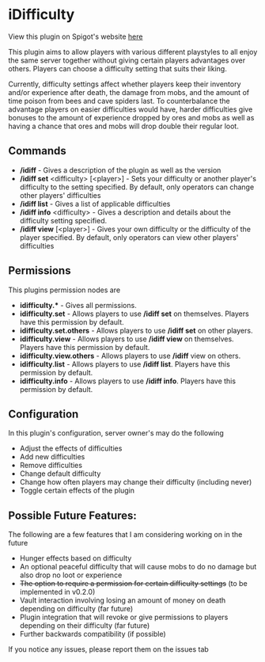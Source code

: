 # iDifficulty

View this plugin on Spigot's website [here](https://www.spigotmc.org/resources/idifficulty.95730/)

This plugin aims to allow players with various different playstyles to all enjoy the same server together without giving certain players advantages over others. Players can choose a difficulty setting that suits their liking.

Currently, difficulty settings affect whether players keep their inventory and/or experience after death, the damage from mobs, and the amount of time poison from bees and cave spiders last. To counterbalance the advantage players on easier difficulties would have, harder difficulties give bonuses to the amount of experience dropped by ores and mobs as well as having a chance that ores and mobs will drop double their regular loot.

## Commands
- __/idiff__ - Gives a description of the plugin as well as the version
- __/idiff set__ \<difficulty\> [\<player\>] - Sets your difficulty or another player's difficulty to the setting specified. By default, only operators can change other players' difficulties
- __/idiff list__ - Gives a list of applicable difficulties
- __/idiff info__ \<difficulty\> - Gives a description and details about the difficulty setting specified.
- __/idiff view__ [\<player\>] - Gives your own difficulty or the difficulty of the player specified. By default, only operators can view other players' difficulties

## Permissions
This plugins permission nodes are
- __idifficulty.*__ - Gives all permissions.
- __idifficulty.set__ - Allows players to use __/idiff set__ on themselves. Players have this permission by default.
- __idifficulty.set.others__ - Allows players to use __/idiff set__ on other players.
- __idifficulty.view__ - Allows players to use __/idiff view__ on themselves. Players have this permission by default.
- __idifficulty.view.others__ - Allows players to use __/idiff__ view on others.
- __idifficulty.list__ - Allows players to use __/idiff list__. Players have this permission by default.
- __idifficulty.info__ - Allows players to use __/idiff info__. Players have this permission by default.

## Configuration
In this plugin's configuration, server owner's may do the following

- Adjust the effects of difficulties
- Add new difficulties
- Remove difficulties
- Change default difficulty
- Change how often players may change their difficulty (including never)
- Toggle certain effects of the plugin


## Possible Future Features:
The following are a few features that I am considering working on in the future

- Hunger effects based on difficulty
- An optional peaceful difficulty that will cause mobs to do no damage but also drop no loot or experience
- ~~The option to require a permission for certain difficulty settings~~ (to be implemented in v0.2.0)
- Vault interaction involving losing an amount of money on death depending on difficulty (far future)
- Plugin integration that will revoke or give permissions to players depending on their difficulty (far future)
- Further backwards compatibility (if possible)

If you notice any issues, please report them on the issues tab
